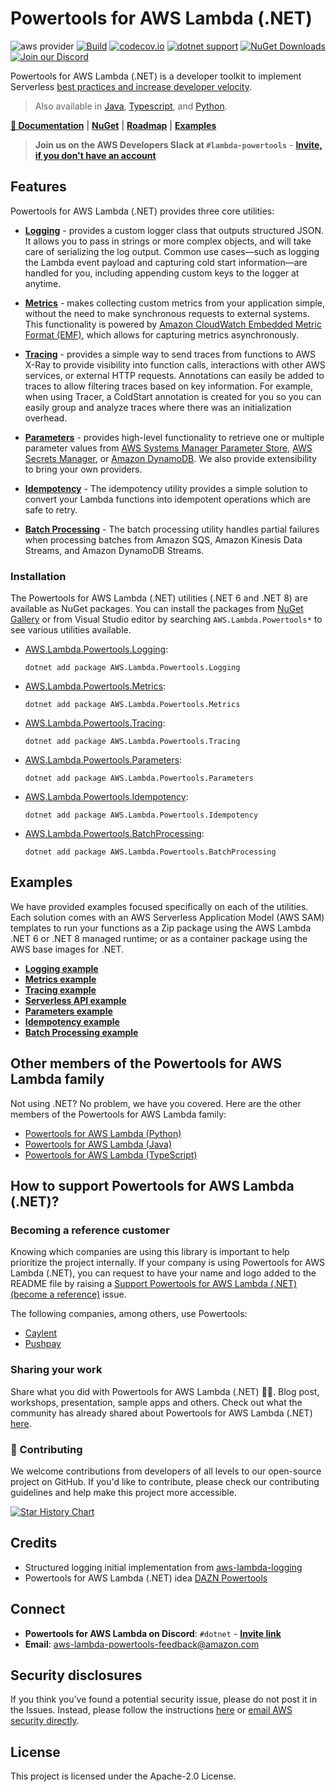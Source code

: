 # Powertools for AWS Lambda (.NET)

![aws provider](https://img.shields.io/badge/provider-AWS-orange?logo=amazon-aws&color=ff9900)
[![Build](https://github.com/aws-powertools/powertools-lambda-dotnet/actions/workflows/build.yml/badge.svg?branch=develop)](https://github.com/aws-powertools/powertools-lambda-dotnet/actions/workflows/build.yml)
[![codecov.io](https://codecov.io/github/aws-powertools/powertools-lambda-dotnet/branch/develop/graphs/badge.svg)](https://app.codecov.io/gh/aws-powertools/powertools-lambda-dotnet)
[![dotnet support](https://img.shields.io/static/v1?label=dotnet&message=%20NET6.0|NET8.0&color=blue?style=flat-square&logo=dotnet)](https://dotnet.microsoft.com/en-us/download/dotnet/6.0)
[![NuGet Downloads](https://img.shields.io/nuget/dt/AWS.Lambda.Powertools.Logging.svg)](https://www.nuget.org/packages?q=AWS.Lambda.Powertools)
[![Join our Discord](https://dcbadge.vercel.app/api/server/B8zZKbbyET?style=flat-square)](https://discord.gg/B8zZKbbyET)

Powertools for AWS Lambda (.NET) is a developer toolkit to implement Serverless [best practices and increase developer velocity](https://docs.powertools.aws.dev/lambda-dotnet/#features).

> Also available in [Java](https://github.com/aws-powertools/powertools-lambda-java), [Typescript](https://github.com/aws-powertools/powertools-lambda-typescript), and [Python](https://github.com/aws-powertools/powertools-lambda-python).

**[📜 Documentation](https://docs.powertools.aws.dev/lambda-dotnet/)** | **[NuGet](https://www.nuget.org/packages?q=AWS.Lambda.Powertools)** | **[Roadmap](https://github.com/orgs/aws-powertools/projects/6)** | **[Examples](#examples)**

> **Join us on the AWS Developers Slack at `#lambda-powertools`** - **[Invite, if you don't have an account](https://join.slack.com/t/awsdevelopers/shared_invite/zt-gu30gquv-EhwIYq3kHhhysaZ2aIX7ew)**

## Features

Powertools for AWS Lambda (.NET) provides three core utilities:

* **[Logging](https://docs.powertools.aws.dev/lambda/dotnet/core/logging/)** - provides a custom logger class that outputs structured JSON. It allows you to pass in strings or more complex objects, and will take care of serializing the log output. Common use cases—such as logging the Lambda event payload and capturing cold start information—are handled for you, including appending custom keys to the logger at anytime.

* **[Metrics](https://docs.powertools.aws.dev/lambda/dotnet/core/metrics/)** - makes collecting custom metrics from your application simple, without the need to make synchronous requests to external systems. This functionality is powered by [Amazon CloudWatch Embedded Metric Format (EMF)](https://docs.aws.amazon.com/AmazonCloudWatch/latest/monitoring/CloudWatch_Embedded_Metric_Format.html), which allows for capturing metrics asynchronously.

* **[Tracing](https://docs.powertools.aws.dev/lambda/dotnet/core/tracing/)** - provides a simple way to send traces from functions to AWS X-Ray to provide visibility into function calls, interactions with other AWS services, or external HTTP requests. Annotations can easily be added to traces to allow filtering traces based on key information. For example, when using Tracer, a ColdStart annotation is created for you so you can easily group and analyze traces where there was an initialization overhead.

* **[Parameters](https://docs.powertools.aws.dev/lambda/dotnet/utilities/parameters/)** - provides high-level functionality to retrieve one or multiple parameter values from [AWS Systems Manager Parameter Store](https://docs.aws.amazon.com/systems-manager/latest/userguide/systems-manager-parameter-store.html), [AWS Secrets Manager](https://aws.amazon.com/secrets-manager/), or [Amazon DynamoDB](https://aws.amazon.com/dynamodb/). We also provide extensibility to bring your own providers.

* **[Idempotency](https://docs.powertools.aws.dev/lambda/dotnet/utilities/idempotency/)** - The idempotency utility provides a simple solution to convert your Lambda functions into idempotent operations which are safe to retry.

* **[Batch Processing](https://docs.powertools.aws.dev/lambda/dotnet/utilities/batch-processing/)** - The batch processing utility handles partial failures when processing batches from Amazon SQS, Amazon Kinesis Data Streams, and Amazon DynamoDB Streams.

### Installation

The Powertools for AWS Lambda (.NET) utilities (.NET 6 and .NET 8) are available as NuGet packages. You can install the packages from [NuGet Gallery](https://www.nuget.org/packages?q=AWS+Lambda+Powertools*) or from Visual Studio editor by searching `AWS.Lambda.Powertools*` to see various utilities available.

* [AWS.Lambda.Powertools.Logging](https://www.nuget.org/packages?q=AWS.Lambda.Powertools.Logging):

    `dotnet add package AWS.Lambda.Powertools.Logging`

* [AWS.Lambda.Powertools.Metrics](https://www.nuget.org/packages?q=AWS.Lambda.Powertools.Metrics):

    `dotnet add package AWS.Lambda.Powertools.Metrics`

* [AWS.Lambda.Powertools.Tracing](https://www.nuget.org/packages?q=AWS.Lambda.Powertools.Tracing):

    `dotnet add package AWS.Lambda.Powertools.Tracing`

* [AWS.Lambda.Powertools.Parameters](https://www.nuget.org/packages?q=AWS.Lambda.Powertools.Parameters):

    `dotnet add package AWS.Lambda.Powertools.Parameters`

* [AWS.Lambda.Powertools.Idempotency](https://www.nuget.org/packages?q=AWS.Lambda.Powertools.Idempotency):

    `dotnet add package AWS.Lambda.Powertools.Idempotency`

* [AWS.Lambda.Powertools.BatchProcessing](https://www.nuget.org/packages?q=AWS.Lambda.Powertools.BatchProcessing):

    `dotnet add package AWS.Lambda.Powertools.BatchProcessing`

## Examples

We have provided examples focused specifically on each of the utilities. Each solution comes with an AWS Serverless Application Model (AWS SAM) templates to run your functions as a Zip package using the AWS Lambda .NET 6 or .NET 8 managed runtime; or as a container package using the AWS base images for .NET.

* **[Logging example](examples/Logging/)**
* **[Metrics example](examples/Metrics/)**
* **[Tracing example](examples/Tracing/)**
* **[Serverless API example](examples/ServerlessApi/)**
* **[Parameters example](examples/Parameters/)**
* **[Idempotency example](examples/Idempotency)**
* **[Batch Processing example](examples/BatchProcessing)**

## Other members of the Powertools for AWS Lambda family

Not using .NET? No problem, we have you covered. Here are the other members of the Powertools for AWS Lambda family:

* [Powertools for AWS Lambda (Python)](https://github.com/aws-powertools/powertools-lambda-python)
* [Powertools for AWS Lambda (Java)](https://github.com/aws-powertools/powertools-lambda-java)
* [Powertools for AWS Lambda (TypeScript)](https://github.com/aws-powertools/powertools-lambda-typescript)

## How to support Powertools for AWS Lambda (.NET)?

### Becoming a reference customer

Knowing which companies are using this library is important to help prioritize the project internally. If your company is using Powertools for AWS Lambda (.NET), you can request to have your name and logo added to the README file by raising a [Support Powertools for AWS Lambda (.NET) (become a reference)](https://github.com/aws-powertools/powertools-lambda-dotnet/issues/new?assignees=&labels=customer-reference&template=support_powertools.yml&title=%5BSupport+Lambda+Powertools%5D%3A+%3Cyour+organization+name%3E) issue.

The following companies, among others, use Powertools:

* [Caylent](https://caylent.com/)
* [Pushpay](https://pushpay.com/)

### Sharing your work

Share what you did with Powertools for AWS Lambda (.NET) 💞💞. Blog post, workshops, presentation, sample apps and others. Check out what the community has already shared about Powertools for AWS Lambda (.NET) [here](https://docs.powertools.aws.dev/lambda/dotnet/we_made_this/).

### 👋 Contributing

We welcome contributions from developers of all levels to our open-source project on GitHub. If you'd like to contribute, please check our contributing guidelines and help make this project more accessible.

[![Star History Chart](https://api.star-history.com/svg?repos=aws-powertools/powertools-lambda-dotnet&type=Date)](https://star-history.com/#aws-powertools/powertools-lambda-dotnet&Date)

## Credits

* Structured logging initial implementation from [aws-lambda-logging](https://gitlab.com/hadrien/aws_lambda_logging)
* Powertools for AWS Lambda (.NET) idea [DAZN Powertools](https://github.com/getndazn/dazn-lambda-powertools/)

## Connect

* **Powertools for AWS Lambda on Discord**: `#dotnet` - **[Invite link](https://discord.gg/B8zZKbbyET)**
* **Email**: <aws-lambda-powertools-feedback@amazon.com>

## Security disclosures

If you think you’ve found a potential security issue, please do not post it in the Issues.  Instead, please follow the instructions [here](https://aws.amazon.com/security/vulnerability-reporting/) or [email AWS security directly](mailto:aws-security@amazon.com).

## License

This project is licensed under the Apache-2.0 License.
